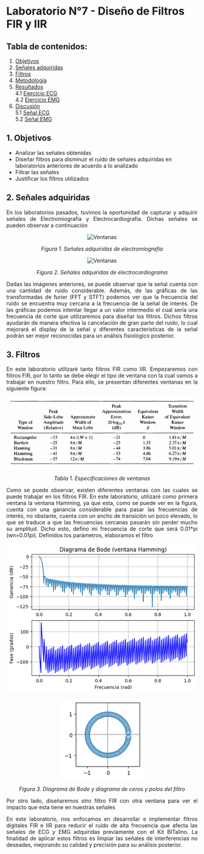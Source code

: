 # Laboratorio N°7 - Diseño de Filtros FIR y IIR 
## **Tabla de contenidos:**
1. [Objetivos](#t1)
2. [Señales adquiridas](#t2)
2. [Filtros](#t3)
3. [Metodología](#t4)
4. [Resultados](#t5)\
   4.1 [Ejercicio ECG](#t6)\
   4.2 [Ejercicio EMG ](#t7)
5. [Discusión](#t8)\
   5.1 [Señal ECG](#t9)\
   5.2 [Señal EMG](#t10)

## 1. Objetivos  <a name = "t1"></a>
* Analizar las señales obtenidas
* Diseñar filtros para disminuir el ruido de señales adquiridas en laboratorios anteriores de acuerdo a lo analizado
* Filtrar las señales
* Justificar los filtros utilizados

## 2. Señales adquiridas  <a name = "t2"></a>

<p align="justify">En los laboratorios pasados, tuvimos la oportunidad de capturar y adquirir señales de Electromiografía y Electrocardiografía. Dichas señales se pueden observar a continuación

<p align="center">
  <img src="https://github.com/sandro-robles/Intro_G4/blob/main/ISB/Laboratorios/Lab7_Filtros/LAB7_MauricioJuarez/Anexo/EMG/Se%C3%B1alesOriginalesEMG.png?raw=true" alt="Ventanas" >
   <p align="center"><i>Figura 1. Señales adquiridas de electromiografía</i></p>
</p>

<p align="center">
  <img src="https://github.com/sandro-robles/Intro_G4/blob/main/ISB/Laboratorios/Lab7_Filtros/LAB7_MauricioJuarez/Anexo/ECG/Se%C3%B1alesOriginalesECG.png?raw=true" alt="Ventanas" >
   <p align="center"><i>Figura 2. Señales adquiridas de electrocardiograma</i></p>
</p>

<p align="justify">Dadas las imágenes anteriores, se puede observar que la señal cuenta con una cantidad de ruido considerable. Además, de las gráficas de las transformadas de furier (FFT y STFT) podemos ver que la frecuencia del ruido se encuentra muy cercana a la frecuencia de la señal de interés. De las gráficas podemos intentar llegar a un valor intermedio el cual sería una frecuencia de corte que utilizaremos para diseñar los filtros. Dichos filtros ayudarán de manera efectiva la cancelación de gran parte del ruido, lo cual mejorará el display de la señal y diferentes características de la señal podrán ser mejor reconocidas para un análisis fisiológico posterior.

## 3. Filtros  <a name = "t3"></a>
<p align="justify">En este laboratorio utilizaré tanto filtros FIR como IIR. Empezaremos con filtros FIR, por lo tanto se debe elegir el tipo de ventana con la cual vamos a trabajar en nuestro filtro. Para ello, se presentan diferentes ventanas en la siguiente figura: 

<p align="center">
  <img src="https://github.com/sandro-robles/Intro_G4/blob/main/ISB/Laboratorios/Lab7_Filtros/LAB7_MauricioJuarez/Anexo/Ventanas.PNG?raw=true" alt="Ventanas" >
   <p align="center"><i>Tabla 1. Especificaciones de ventanas</i></p>
</p>


<p align="justify">Como se puede observar, existen diferentes ventanas con las cuales se puede trabajar en los filtros FIR. En este laboratorio, utilizaré como primera ventana la ventana Hamming, ya que esta, como se puede ver en la figura, cuenta con una ganancia considerable para pasar las frecuencias de interés, no obstante, cuenta con un ancho de transición un poco elevado, lo que se traduce a que las frecuencias cercanas pasarán sin perder mucho su amplitud. Dicho esto, defino mi frecuencia de corte que será 0.01*pi (wn=0.01pi). Definidos los parámetros, elaboramos el filtro

<p align="center">
  <img src="https://github.com/sandro-robles/Intro_G4/blob/main/ISB/Laboratorios/Lab7_Filtros/LAB7_MauricioJuarez/Anexo/BodeHamming.png?raw=true" alt="Ventanas" >
</p>
<p align="center">
   <img src="https://github.com/sandro-robles/Intro_G4/blob/main/ISB/Laboratorios/Lab7_Filtros/LAB7_MauricioJuarez/Anexo/ZplaneHamming.png?raw=true" alt="Ventanas" >
   <p align="center"><i>Figura 3. Diagrama de Bode y diagrama de ceros y polos del filtro</i></p>
</p>

<p align="justify">Por otro lado, diseñaremos otro filtro FIR con otra ventana para ver el impacto que esta tiene en nuestras señales

<p align="justify">En este laboratorio, nos enfocamos en desarrollar e implementar filtros digitales FIR e IIR para reducir el ruido de alta frecuencia que afecta las señales de ECG y EMG adquiridas previamente con el Kit BITalino. La finalidad de aplicar estos filtros es limpiar las señales de interferencias no deseadas, mejorando su calidad y precisión para su análisis posterior.
